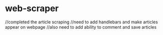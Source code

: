 # web-scraper

//completed the article scraping
//need to add handlebars and make articles appear on webpage
//also need to add ability to comment and save articles
